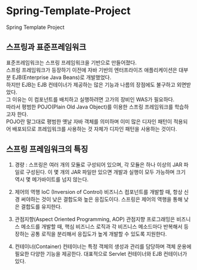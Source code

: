 # Spring-Template-Project
Spring Template Project

## 스프링과 표준프레임워크

표준프레임워크는 스프링 프레임워크을 기반으로 만들어졌다.   
스프링 프레임워크가 등장하기 이전에 자바 기반의 엔터프라이즈 애플리케이션은 대부분 EJB(Enterprise Java Beans)로 개발했었다.   
하지만 EJB는 EJB 컨테이너가 제공하는 많은 기능과 나름의 장점에도 불구하고 외면받았다.   
그 이유는 이 컴포넌트를 배치하고 실행하려면 고가의 장비인 WAS가 필요하다.   
따라서 평범한 POJO(Plain Old Java Object)를 이용한 스프링 프레임워크를 학습하고자 한다.   
POJO란 말그대로 평범한 옛날 자바 객체를 의미하며 이미 많은 디자인 패턴이 적용되어 배포되므로 프레임워크를 사용하는 것 자체가 디자인 패턴을 사용하는 것이다.   

## 스프링 프레임워크의 특징

1. 경량 : 스프링은 여러 개의 모듈로 구성되어 있으며, 각 모듈은 하나 이상의 JAR 파일로 구성된다. 이 몇 개의 JAR 파일만 있으면 개발과 실행이 모두 가능하며 크기 역시 몇 메가바이트를 넘지 않는다. 

2. 제어의 역행 IoC (Inversion of Control)
비즈니스 컴포넌트를 개발할 때, 항상 신경 써야하는 것이 낮은 결합도와 높은 응집도이다. 스프링은 제어의 역행을 통해 낮은 결합도를 유지한다.

3. 관점지향(Aspect Oriented Programming, AOP)
관점지향 프로그래밍은 비즈니스 메소드를 개발할 때, 핵심 비즈니스 로직과 각 비즈니스 메소드마다 반복해서 등장하는 공통 로직을 분리해서 응집도가 높게 개발할 수 있도록 지원한다.

4. 컨테이너(Container)
컨테이너는 특정 객체의 생성과 관리를 담당하며 객체 운용에 필요한 다양한 기능을 제공한다. 대표적으로 Servlet 컨테이너와 EJB 컨테이너가 있다.

